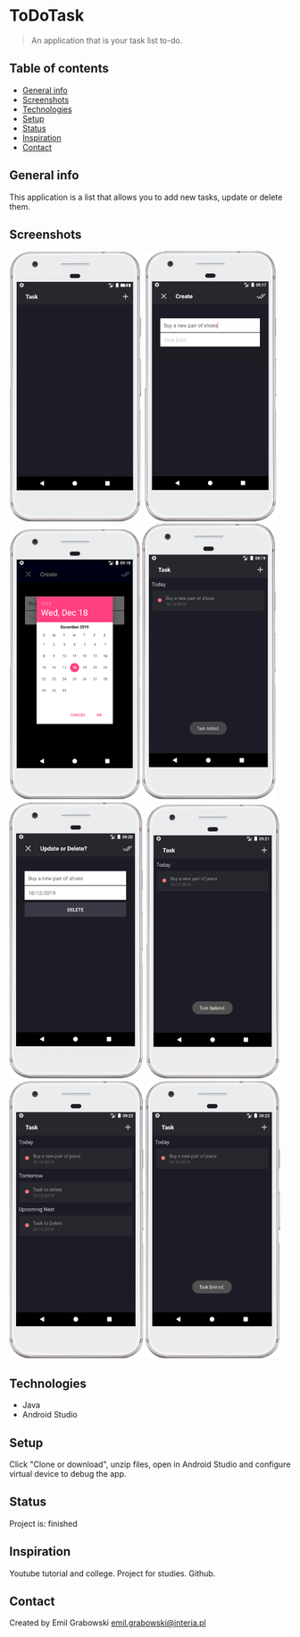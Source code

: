 # ToDoTask
> An application that is your task list to-do.

## Table of contents
* [General info](#general-info)
* [Screenshots](#screenshots)
* [Technologies](#technologies)
* [Setup](#setup)
* [Status](#status)
* [Inspiration](#inspiration)
* [Contact](#contact)

## General info
This application is a list that allows you to add new tasks, update or delete them.

## Screenshots
![Example screenshot](./jpg/1.png)
![Example screenshot](./jpg/2.png)
![Example screenshot](./jpg/3.png)
![Example screenshot](./jpg/4.png)
![Example screenshot](./jpg/5.png)
![Example screenshot](./jpg/6.png)
![Example screenshot](./jpg/7.png)
![Example screenshot](./jpg/8.png)

## Technologies
* Java
* Android Studio

## Setup
Click "Clone or download", unzip files, open in Android Studio and configure virtual device to debug the app.

## Status
Project is: finished

## Inspiration
Youtube tutorial and college.
Project for studies.
Github.

## Contact
Created by Emil Grabowski emil.grabowski@interia.pl
